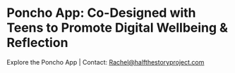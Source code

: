 # Poncho App: Co-Designed with Teens to Promote Digital Wellbeing & Reflection
Explore the Poncho App | Contact: Rachel@halfthestoryproject.com
